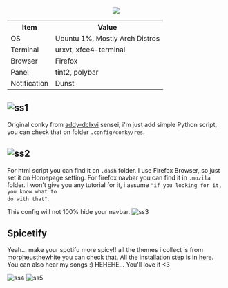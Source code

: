 <p align="center"><a name="top" href="https://github.com/ledleledle/dotfiles"><img src="https://raw.githubusercontent.com/ledleledle/dotfiles/master/dotfiles-logo.png"></a></p>

<table>
  <tr>
    <th>Item</th>
    <th>Value</th>
  </tr>
  <tr>
    <td>OS</td>
    <td>Ubuntu 1%, Mostly Arch Distros</td>
  </tr>
  <tr>
    <td>Terminal</td>
    <td>urxvt, xfce4-terminal</td>
  </tr>
  <tr>
    <td>Browser</td>
    <td>Firefox</td>
  </tr>
  <tr>
    <td>Panel</td>
    <td>tint2, polybar</td>
  </tr>
  <tr>
    <td>Notification</td>
    <td>Dunst</td>
  </tr>
</table>

![ss1](https://raw.githubusercontent.com/ledleledle/dotfiles/master/2020-03-30-185645_1366x768_scrot.png)
-
Original conky from <a href="https://github.com/addy-dclxvi/conky-theme-collections/tree/master/sidekick">addy-dclxvi</a> sensei, i'm just add simple Python script, you can check that on folder <code>.config/conky/res</code>.

![ss2](https://raw.githubusercontent.com/ledleledle/dotfiles/master/ArchLabs_2020-04-18-22_1366x768.png)
-
For html script you can find it on <code>.dash</code> folder. I use Firefox Browser, so just set it on Homepage setting. For firefox navbar you can find it in <code>.mozila</code> folder. I won't give you any tutorial for it, i assume <code>"if you looking for it, you know what to do with that"</code>.

This config will not 100% hide your navbar.
![ss3](https://raw.githubusercontent.com/ledleledle/dotfiles/master/mozila.gif)

Spicetify
-
Yeah... make your spotifu more spicy!! all the themes i collect is from <a href="https://github.com/morpheusthewhite/spicetify-themes">morpheusthewhite</a> you can check that. All the installation step is in <a href="https://github.com/khanhas/spicetify-cli">here</a>. You can also hear my songs :) HEHEHE... You'll love it <3

![ss4](https://raw.githubusercontent.com/ledleledle/dotfiles/master/ArchLabs_2020-04-10-59_1366x768.png)
![ss5](https://raw.githubusercontent.com/ledleledle/dotfiles/master/ArchLabs_2020-04-21-06_1343x719.png)
